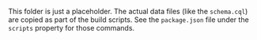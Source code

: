 This folder is just a placeholder. The actual data files (like the `schema.cql`) are copied
as part of the build scripts. See the `package.json` file under the `scripts` property for
those commands.